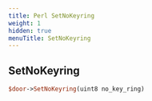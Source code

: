 ```yaml
---
title: Perl SetNoKeyring
weight: 1
hidden: true
menuTitle: SetNoKeyring
---
```

## SetNoKeyring
```perl
$door->SetNoKeyring(uint8 no_key_ring)
```